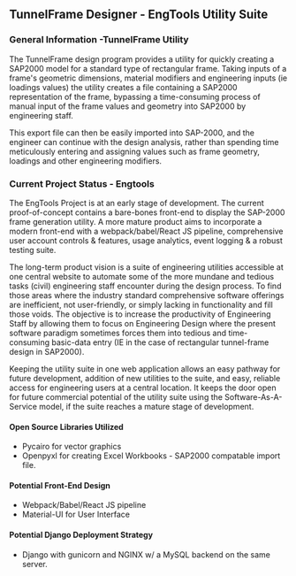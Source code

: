 ## TunnelFrame Designer - EngTools Utility Suite

### General Information -TunnelFrame Utility

The TunnelFrame design program provides a utility for quickly creating a SAP2000 model for a standard type of
rectangular frame. Taking inputs of a frame's geometric dimensions, material modifiers and engineering inputs (ie
loadings values)
the utility creates a file containing a SAP2000 representation of the frame, bypassing a time-consuming process of
manual input of the frame values and geometry into SAP2000 by engineering staff.

This export file can then be easily imported into SAP-2000, and the engineer can continue with the design analysis,
rather than spending time meticulously entering and assigning values such as frame geometry, loadings and other
engineering modifiers.

### Current Project Status - Engtools

The EngTools Project is at an early stage of development. The current proof-of-concept contains a bare-bones front-end 
to display the SAP-2000 frame generation utility. A more mature product aims to incorporate a modern front-end with a 
webpack/babel/React JS pipeline, comprehensive user account controls & features, usage analytics, event logging & a 
robust testing suite.

The long-term product vision is a suite of engineering utilities accessible at one central website to automate some of the more 
mundane and tedious tasks (civil) engineering staff encounter during the design process. To find those areas where the industry standard
comprehensive software offerings are inefficient, not user-friendly, or simply lacking in functionality and fill those voids. 
The objective is to increase the productivity of Engineering Staff by allowing them to focus on Engineering Design where
the present software paradigm sometimes forces them into tedious and time-consuming basic-data entry (IE in the case 
of rectangular tunnel-frame design in SAP2000). 

Keeping the utility suite in one web application allows an easy pathway for future development, addition of new utilities 
to the suite, and easy, reliable access for engineering users at a central location. It keeps the door open for future commercial potential
of the utility suite using the Software-As-A-Service model, if the suite reaches a mature stage of development.

#### Open Source Libraries Utilized
* Pycairo for vector graphics
* Openpyxl for creating Excel Workbooks - SAP2000 compatable import file. 

#### Potential Front-End Design
* Webpack/Babel/React JS pipeline
* Material-UI for User Interface

#### Potential Django Deployment Strategy

* Django with gunicorn and NGINX w/ a MySQL backend on the same server. 
